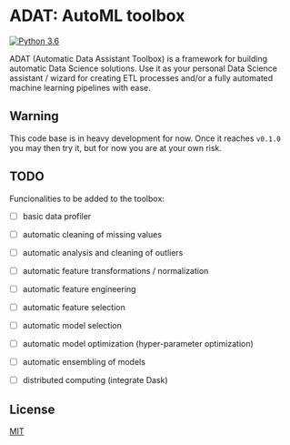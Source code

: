 # ADAT: AutoML toolbox

[![Python 3.6](https://img.shields.io/badge/python-3.6-blue.svg)](https://www.python.org/downloads/release/python-360/)

ADAT (Automatic Data Assistant Toolbox) is a framework for building automatic Data Science solutions. Use it as your personal Data Science assistant / wizard for creating ETL processes and/or a fully automated machine learning pipelines with ease.

## Warning

This code base is in heavy development for now. Once it reaches `v0.1.0` you may then try it, but for now you are at your own risk.

## TODO

Funcionalities to be added to the toolbox:

- [ ] basic data profiler
- [ ] automatic cleaning of missing values
- [ ] automatic analysis and cleaning of outliers
- [ ] automatic feature transformations / normalization
- [ ] automatic feature engineering
- [ ] automatic feature selection
- [ ] automatic model selection
- [ ] automatic model optimization (hyper-parameter optimization)
- [ ] automatic ensembling of models
- [ ] distributed computing (integrate Dask)


## License

[MIT](LICENSE)
